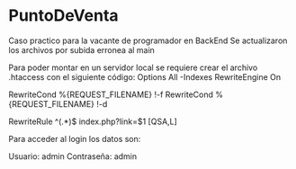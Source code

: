 # PuntoDeVenta
Caso practico para la vacante de programador en BackEnd
Se actualizaron los archivos por subida erronea al main

Para poder montar en un servidor local se requiere crear el archivo .htaccess con el siguiente código:
Options All -Indexes
RewriteEngine On

RewriteCond %{REQUEST_FILENAME} !-f
RewriteCond %{REQUEST_FILENAME} !-d

RewriteRule ^(.*)$ index.php?link=$1 [QSA,L]

Para acceder al login los datos son:

Usuario: admin
Contraseña: admin
